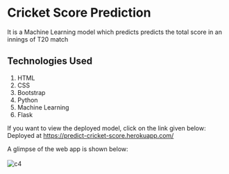 # Cricket Score Prediction
It is a Machine Learning model which predicts predicts the total score in an innings of T20 match

## Technologies Used
1. HTML
2. CSS
3. Bootstrap
4. Python
5. Machine Learning
6. Flask

If you want to view the deployed model, click on the link given below: <br>
Deployed at https://predict-cricket-score.herokuapp.com/

A glimpse of the web app is shown below: <br><br>
![c4](https://user-images.githubusercontent.com/72275085/120099793-172de300-c15b-11eb-8d74-3cd15693fcfd.gif)
